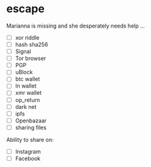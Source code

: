 # escape

Marianna is missing and she desperately needs help ...

- [ ] xor riddle
- [ ] hash sha256
- [ ] Signal
- [ ] Tor browser
- [ ] PGP
- [ ] uBlock
- [ ] btc wallet
- [ ] ln wallet
- [ ] xmr wallet
- [ ] op_return
- [ ] dark net
- [ ] ipfs
- [ ] Openbazaar
- [ ] sharing files

Ability to share on:

- [ ] Instagram
- [ ] Facebook
